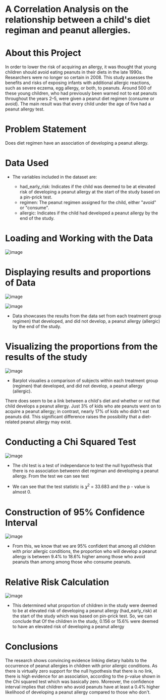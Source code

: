 # A Correlation Analysis on the relationship between a child's diet regiman and peanut allergies. 

# About this Project

In order to lower the risk of acquiring an allergy, it was thought that young children should avoid eating peanuts in their diets in the late 1990s. Researchers were no longer so certain in 2008. This study assesses the benefits and risks of exposing infants with additional allergic reactions, such as severe eczema, egg allergy, or both, to peanuts. Around 500 of these young children, who had previously been warned not to eat peanuts throughout the years 2–5, were given a peanut diet regimen (consume or avoid). The main result was that every child under the age of five had a peanut allergy test.

# Problem Statement

Does diet regimen have an association of developing a peanut allergy.

# Data Used

- The variables included in the dataset are:

    - had_early_risk: Indicates if the child was deemed to be at elevated risk of developing a peanut allergy at the start of the study based on a pin-prick test.
    - regimen: The peanut regimen assigned for the child, either "avoid" or "consume".
    - allergic: Indicates if the child had developed a peanut allergy by the end of the study.


# Loading and Working with the Data 

![image](https://user-images.githubusercontent.com/126027138/221912892-f2e3d22a-7569-47b3-8ad0-20ecdb515e65.png)


# Displaying results and proportions of Data 

![image](https://user-images.githubusercontent.com/126027138/221916891-b0b83251-659d-4ead-a5c2-933ce6339e27.png)


![image](https://user-images.githubusercontent.com/126027138/221917366-2df3fc29-20d0-4e67-993e-1cab2a7d447c.png)


- Data showcases the results from the data set from each treatment group regimen) that developed, and did not develop, a peanut allergy (allergic) by the end of the study. 

# Visualizing the proportions from the results of the study

![image](https://user-images.githubusercontent.com/126027138/221918638-e97de117-85e6-458c-859d-a1914f9cff74.png)

- Barplot visualies a comparison of subjects within each treatment group (regimen) that developed, and did not develop, a peanut allergy (allergic). 

There does seem to be a link between a child's diet and whether or not that child develops a peanut allergy. Just 3% of kids who ate peanuts went on to acquire a peanut allergy; in contrast, nearly 17% of kids who didn't eat peanuts did. This significant difference raises the possibility that a diet-related peanut allergy may exist.

# Conducting a Chi Squared Test 

![image](https://user-images.githubusercontent.com/126027138/221920688-7efd25ff-80f4-4d17-9a46-18f4be180dfe.png)

- The chi test is a test of independance to test the null hypothesis that there is no association betweenn diet regiman and developing a peanut allergy. From the test we can see test 

- We can see that the test statistic is 𝜒<sup>2</sup> = 33.683 and the p - value is almost 0. 


# Construction of 95% Confidence Interval 

![image](https://user-images.githubusercontent.com/126027138/221929002-c3455ba6-bed1-4131-a9dd-4ce3149eedc4.png)

- From this, we know that we are 95% confident that among all children with prior allergic conditions, the proportion who will develop a peanut allergy is between 9.4% to 18.6% higher among those who avoid peanuts than among among those who consume peanuts.

# Relative Risk Calculation

![image](https://user-images.githubusercontent.com/126027138/221933745-c68c721d-4db7-4688-83a6-06e8a053f9f6.png)


- This determined what proportion of children in the study were deemed to be at elevated risk of developing a peanut allergy (had_early_risk) at the start of the study which was based on pin-prick test. So, we can conclude that Of the children in the study, 0.156 or 15.6% were deemed to have an elevated risk of developing a peanut allergy

# Conclusions

The research shows convincing evidence linking dietary habits to the occurrence of peanut allergies in children with prior allergic conditions. As there is virtually zero support for the null hypothesis that there is no link, there is high evidence for an association, according to the p-value shown in the Chi squared test which was basically zero. Moreover, the confidence interval implies that children who avoid peanuts have at least a 0.4% higher likelihood of developing a peanut allergy compared to those who don't.







